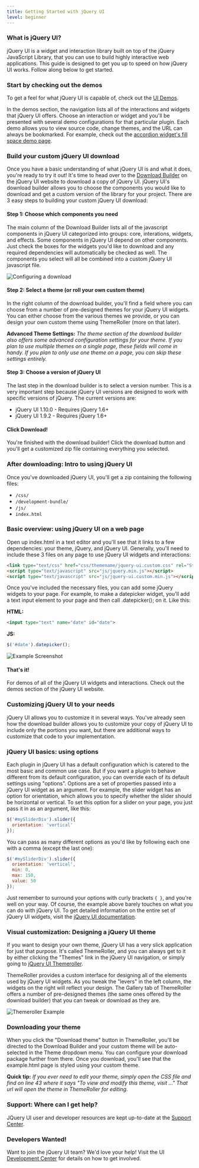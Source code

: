 ```yaml
---
title: Getting Started with jQuery UI
level: beginner
---
```


### What is jQuery UI?
jQuery UI is a widget and interaction library built on top of the jQuery JavaScript Library, that you can use to build highly interactive web applications.  This guide is designed to get you up to speed on how jQuery UI works. Follow along below to get started.

### Start by checking out the demos
To get a feel for what jQuery UI is capable of, check out the [UI Demos](http://jqueryui.com/demos/).

In the demos section, the navigation lists all of the interactions and widgets that jQuery UI offers. Choose an interaction or widget and you'll be presented with several demo configurations for that particular plugin. Each demo allows you to view source code, change themes, and the URL can always be bookmarked. For example, check out the [accordion widget's fill space demo page](http://jqueryui.com/demos/accordion/#fillspace).

### Build your custom jQuery UI download
Once you have a basic understanding of what jQuery UI is and what it does, you're ready to try it out! It's time to head over to the [Download Builder](http://jqueryui.com/download/) on the jQuery UI website to download a copy of jQuery UI. jQuery UI's download builder allows you to choose the components you would like to download and get a custom version of the library for your project. There are 3 easy steps to building your custom jQuery UI download:

#### Step 1: Choose which components you need
The main column of the Download Builder lists all of the javascript components in jQuery UI categorized into groups: core, interations, widgets, and effects. Some components in jQuery UI depend on other components. Just check the boxes for the widgets you'd like to download and any required dependencies will automatically be checked as well. The components you select will all be combined into a custom jQuery UI javascript file.

![Configuring a download](/resources/jquery-ui/configure.png)

#### Step 2: Select a theme (or roll your own custom theme)
In the right column of the download builder, you'll find a field where you can choose from a number of pre-designed themes for your jQuery UI widgets. 
You can either choose from the various themes we provide, or you can design your own custom theme using ThemeRoller (more on that later).

**Advanced Theme Settings:** *The theme section of the download builder also offers some advanced configuration settings for your theme. If you plan to use multiple themes on a single page, these fields will come in handy. If you plan to only use one theme on a page, you can skip these settings entirely.*

#### Step 3: Choose a version of jQuery UI
The last step in the download builder is to select a version number. This is a very important step because jQuery UI versions are designed to work with specific versions of jQuery. The current versions are:

* jQuery UI 1.10.0 - Requires jQuery 1.6+
* jQuery UI 1.9.2 - Requires jQuery 1.6+

#### Click Download!
You're finished with the download builder! Click the download button and you'll get a customized zip file containing everything you selected.

### After downloading: Intro to using jQuery UI
Once you've downloaded jQuery UI, you'll get a zip containing the following files:

* `/css/`
* `/development-bundle/`
* `/js/`
* `index.html`

### Basic overview: using jQuery UI on a web page
Open up index.html in a text editor and you'll see that it links to a few dependencies: your theme, jQuery, and jQuery UI. Generally, you'll need to include these 3 files on any page to use jQuery UI widgets and interactions:


```html
<link type="text/css" href="css/themename/jquery-ui.custom.css" rel="Stylesheet" />	
<script type="text/javascript" src="js/jquery.min.js"></script>
<script type="text/javascript" src="js/jquery-ui.custom.min.js"></script>
```

Once you've included the necessary files, you can add some jQuery widgets to your page. For example, to make a datepicker widget, you'll add a text input element to your page and then call .datepicker(); on it. Like this:

**HTML:**
```html
<input type="text" name="date" id="date">
```

**JS:**
```javascript
$('#date').datepicker();
```

![Example Screenshot](/resources/jquery-ui/ex-datepicker.png)

#### That's it!
For demos of all of the jQuery UI widgets and interactions. Check out the demos section of the jQuery UI website.

### Customizing jQuery UI to your needs
jQuery UI allows you to customize it in several ways. You've already seen how the download builder allows you to customize your copy of jQuery UI to include only the portions you want, but there are additional ways to customize that code to your implementation.

### jQuery UI basics: using options
Each plugin in jQuery UI has a default configuration which is catered to the most basic and common use case. But if you want a plugin to behave different from its default configuration, you can override each of its default settings using "options". Options are a set of properties passed into a jQuery UI widget as an argument. For example, the slider widget has an option for orientation, which allows you to specify whether the slider should be horizontal or vertical. To set this option for a slider on your page, you just pass it in as an argument, like this:


```javascript
$('#mySliderDiv').slider({
  orientation: 'vertical'
});
```

You can pass as many different options as you'd like by following each one with a comma (except the last one): 

```javascript
$('#mySliderDiv').slider({
  orientation: 'vertical',
  min: 0,
  max: 150,
  value: 50
});
```

Just remember to surround your options with curly brackets `{ }`, and you're well on your way. Of course, the example above barely touches on what you can do with jQuery UI. To get detailed information on the entire set of jQuery UI widgets, visit the [jQuery UI documentation](http://jqueryui.com/demos/).

### Visual customization: Designing a jQuery UI theme
If you want to design your own theme, jQuery UI has a very slick application for just that purpose. It's called ThemeRoller, and you can always get to it by either clicking the "Themes" link in the jQuery UI navigation, or simply going to [jQuery UI Themeroller](http://jqueryui.com/themeroller/).

ThemeRoller provides a custom interface for designing all of the elements used by jQuery UI widgets. As you tweak the "levers" in the left column, the widgets on the right will reflect your design. The Gallery tab of ThemeRoller offers a number of pre-designed themes (the same ones offered by the download builder) that you can tweak or download as they are.

![Themeroller Example](/resources/jquery-ui/themeroller.png)

### Downloading your theme
When you click the "Download theme" button in ThemeRoller, you'll be directed to the Download Builder and your custom theme will be auto-selected in the Theme dropdown menu. You can configure your download package further from there. Once you download, you'll see that the example.html page is styled using your custom theme.
 
**Quick tip:** *If you ever need to edit your theme, simply open the CSS file and find on line 43 where it says "To view and modify this theme, visit ..." That url will open the theme in ThemeRoller for editing.*

### Support: Where can I get help?
JQuery UI user and developer resources are kept up-to-date at the [Support Center](http://jqueryui.com/support). 

### Developers Wanted!
Want to join the jQuery UI team? We'd love your help! Visit the UI [Development Center](http://jqueryui.com/development) for details on how to get involved. 
